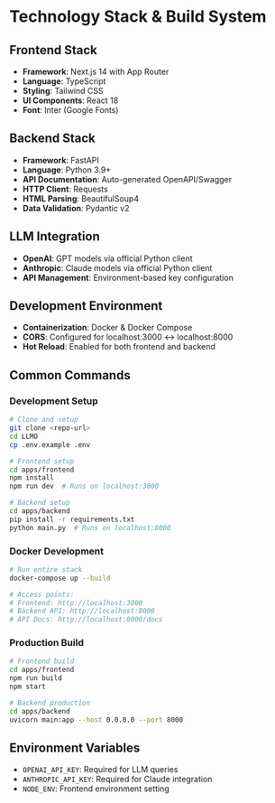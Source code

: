 # Technology Stack & Build System

## Frontend Stack
- **Framework**: Next.js 14 with App Router
- **Language**: TypeScript
- **Styling**: Tailwind CSS
- **UI Components**: React 18
- **Font**: Inter (Google Fonts)

## Backend Stack
- **Framework**: FastAPI
- **Language**: Python 3.9+
- **API Documentation**: Auto-generated OpenAPI/Swagger
- **HTTP Client**: Requests
- **HTML Parsing**: BeautifulSoup4
- **Data Validation**: Pydantic v2

## LLM Integration
- **OpenAI**: GPT models via official Python client
- **Anthropic**: Claude models via official Python client
- **API Management**: Environment-based key configuration

## Development Environment
- **Containerization**: Docker & Docker Compose
- **CORS**: Configured for localhost:3000 ↔ localhost:8000
- **Hot Reload**: Enabled for both frontend and backend

## Common Commands

### Development Setup
```bash
# Clone and setup
git clone <repo-url>
cd LLMO
cp .env.example .env

# Frontend setup
cd apps/frontend
npm install
npm run dev  # Runs on localhost:3000

# Backend setup  
cd apps/backend
pip install -r requirements.txt
python main.py  # Runs on localhost:8000
```

### Docker Development
```bash
# Run entire stack
docker-compose up --build

# Access points:
# Frontend: http://localhost:3000
# Backend API: http://localhost:8000
# API Docs: http://localhost:8000/docs
```

### Production Build
```bash
# Frontend build
cd apps/frontend
npm run build
npm start

# Backend production
cd apps/backend
uvicorn main:app --host 0.0.0.0 --port 8000
```

## Environment Variables
- `OPENAI_API_KEY`: Required for LLM queries
- `ANTHROPIC_API_KEY`: Required for Claude integration
- `NODE_ENV`: Frontend environment setting